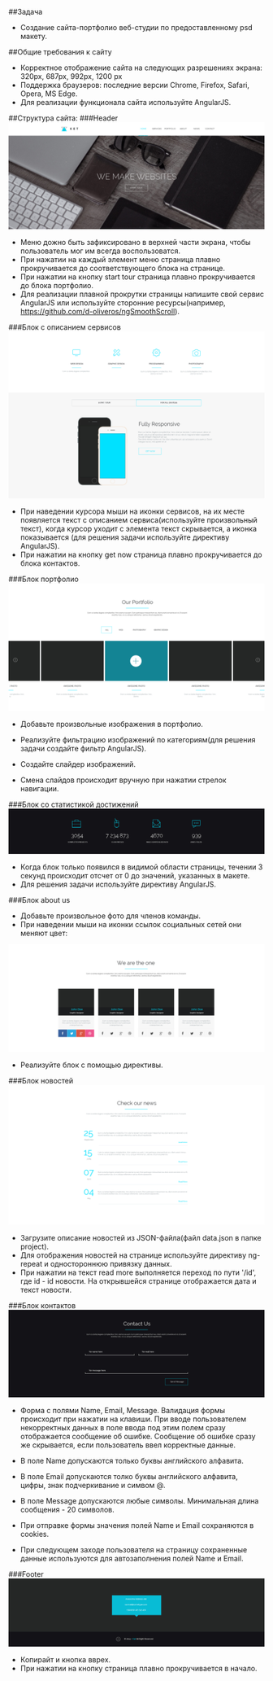 ##Задача 
* Создание сайта-портфолио веб-студии по предоставленному psd макету. 

##Общие требования к сайту 
* Корректное отображение сайта на следующих разрешениях экрана: 320px, 687px, 992px, 1200 px 
* Поддержка браузеров: последние версии Chrome, Firefox, Safarі, Opera, MS Edge. 
* Для реализации функционала сайта используйте AngularJS. 

##Структура сайта: 
###Header
![](../project/images/01.jpg)  

* Меню дожно быть зафиксировано в верхней части экрана, чтобы пользователь мог им всегда воспользоватся. 
* При нажатии на каждый элемент меню страница плавно прокручивается до соответствующего блока на странице. 
* При нажатии на кнопку start tour страница плавно прокручивается до блока портфолио.  
* Для реализации плавной прокрутки страницы напишите свой сервис AngularJS или используйте сторонние ресурсы(например, https://github.com/d-oliveros/ngSmoothScroll).


###Блок с описанием сервисов
![](../project/images/02.jpg) 

* При наведении курсора мыши на иконки сервисов, на их месте появляется текст с описанием сервиса(используйте произвольный текст), 
  когда курсор уходит с элемента текст скрывается, а иконка показывается (для решения задачи используйте директиву AngularJS). 
* При нажатии на кнопку get now страница плавно прокручивается до блока контактов. 


###Блок портфолио 
![](../project/images/03.jpg)

* Добавьте произвольные изображения в портфолио. 
* Реализуйте фильтрацию изображений по категориям(для решения задачи создайте фильтр AngularJS). 

* Создайте слайдер изображений.
* Смена слайдов происходит вручную при нажатии стрелок навигации. 

###Блок со статистикой достижений 
![](../project/images/04.jpg)

* Когда блок только появился в видимой области страницы, течении 3 секунд происходит отсчет от 0 до значений, указанных в макете.
* Для решения задачи используйте директиву AngularJS. 

###Блок about us 

* Добавьте произвольное фото для членов команды. 
* При наведении мыши на иконки ссылок социальных сетей они меняют цвет: 

![](../project/images/05.jpg)

* Реализуйте блок с помощью директивы. 

###Блок новостей 
![](../project/images/07.jpg)

* Загрузите описание новостей из JSON-файла(файл data.json в папке project). 
* Для отображения новостей на странице используйте директиву ng-repeat и одностороннюю привязку данных. 
* При нажатии на текст read more выполняется переход по пути '/id', где id - id новости. На открывшейся странице отображается дата и текст новости. 

###Блок контактов 
![](../project/images/08.jpg)

* Форма с полями Name, Email, Message. Валидация формы происходит при нажатии на клавиши. При вводе пользователем некорректных данных в поле ввода под этим полем сразу отображается сообщение об ошибке. Сообщение об ошибке сразу же скрывается, если пользователь ввел корректные данные. 
* В поле Name допускаются только буквы английского алфавита.
* В поле Email допускаются толко буквы английского алфавита, цифры, знак подчеркивание и симвом @. 
* В поле Message допускаются любые символы. Минимальная длина сообщения - 20 символов. 

* При отправке формы значения полей Name и Email сохраняются в cookies. 
* При следующем заходе пользователя на страницу сохраненные данные используются для автозаполнения полей Name и Email. 


###Footer
![](../project/images/09.jpg) 

* Копирайт и кнопка вврех. 
* При нажатии на кнопку страница плавно прокручивается в начало. 

